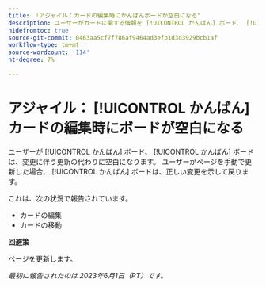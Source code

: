 ```yaml
---
title: 「アジャイル：カードの編集時にかんばんボードが空白になる"
description: ユーザーがカードに関する情報を [!UICONTROL かんばん] ボード、 [!UICONTROL かんばん] ボードは、変更に伴う更新の代わりに空白になります。 ユーザーがページを手動で更新した場合、 [!UICONTROL かんばん] 板が戻ってきて、正しい変化を示している」
hidefromtoc: true
source-git-commit: 0463aa5cf7f786af9464ad3efb1d3d3929bcb1af
workflow-type: tm+mt
source-wordcount: '114'
ht-degree: 7%

---
```



# アジャイル： [!UICONTROL かんばん] カードの編集時にボードが空白になる

ユーザーが [!UICONTROL かんばん] ボード、 [!UICONTROL かんばん] ボードは、変更に伴う更新の代わりに空白になります。 ユーザーがページを手動で更新した場合、 [!UICONTROL かんばん] ボードは、正しい変更を示して戻ります。

これは、次の状況で報告されています。

* カードの編集
* カードの移動

**回避策**

ページを更新します。

_最初に報告されたのは 2023年6月1日（PT）です。_

